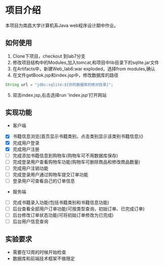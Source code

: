 # 项目介绍
本项目为南昌大学计算机系Java web程序设计期中作业。
## 如何使用
1. Clone下项目，checkout 到lab7分支
2. 修改项目结构中的Modules,加入tomcat,和项目中lib目录下的sqlite.jar文件
3. 在Artifacts中，新建Web_lab6:war exploded，选择from modules,确认
4. 在文件getBook.jsp和index.jsp中，修改数据库的路径
```java
String url = "jdbc:sqlite:${你的数据库的绝对目录}";
```
5. 双击index.jsp,右击选择run 'index.jsp'打开网站
## 实现功能
* 客户端
- [X] 书籍信息浏览(首页显示书籍类别，点击类别显示该类别书籍信息)()
- [X] 完成用户登录
- [X] 完成用户注册
- [ ] 完成添加书籍信息到购物车(购物车可不用数据库保存)
- [ ] 完成登录用户查看购物车功能(购物车可删除商品和修改商品数量)
- [ ] 完成用户注销功能
- [ ] 完成登录用户通过购物车提交订单功能
- [ ] 登录用户可查看自己的订单信息
* 服务端
- [ ] 完成书籍录入功能(包括书籍类别和书籍信息功能)
- [ ] 后台查看全部用户订单功能(可按类型查询，初始订单、已完成订单)
- [ ] 后台修改订单状态功能(可将初始订单修改为已完成)
- [ ] 后台用户信息查询
## 实验要求
* 需要在12周的时候开始检查
* 数据库和前端技术框架不做限定
